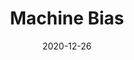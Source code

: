 ---
title: "Machine Bias"
authors:
    - "Julia Angwin"
    - "Jeff Larson"
    - "Surya Mattu"
    - "Lauren Kirchner"
    - "ProPublica"
categories: 
    - "algorithms"
    - "AI"
    - "racism"
    - "bias"
link: "https://www.propublica.org/article/machine-bias-risk-assessments-in-criminal-sentencing"
date: "2020-12-26"
---